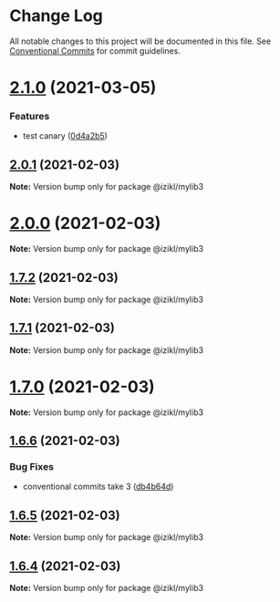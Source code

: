 # Change Log

All notable changes to this project will be documented in this file.
See [Conventional Commits](https://conventionalcommits.org) for commit guidelines.

# [2.1.0](https://github.com/izikl/test-lerna/compare/v2.0.1...v2.1.0) (2021-03-05)


### Features

* test canary ([0d4a2b5](https://github.com/izikl/test-lerna/commit/0d4a2b5c00e571beff50cf2e0bb7e9ec454e5b90))





## [2.0.1](https://github.com/izikl/test-lerna/compare/v2.0.0...v2.0.1) (2021-02-03)

**Note:** Version bump only for package @izikl/mylib3





# [2.0.0](https://github.com/izikl/test-lerna/compare/v1.7.2...v2.0.0) (2021-02-03)

**Note:** Version bump only for package @izikl/mylib3





## [1.7.2](https://github.com/izikl/test-lerna/compare/v1.7.1...v1.7.2) (2021-02-03)

**Note:** Version bump only for package @izikl/mylib3





## [1.7.1](https://github.com/izikl/test-lerna/compare/v1.7.0...v1.7.1) (2021-02-03)

**Note:** Version bump only for package @izikl/mylib3





# [1.7.0](https://github.com/izikl/test-lerna/compare/v1.6.6...v1.7.0) (2021-02-03)

**Note:** Version bump only for package @izikl/mylib3





## [1.6.6](https://github.com/izikl/test-lerna/compare/v1.6.5...v1.6.6) (2021-02-03)


### Bug Fixes

* conventional commits take 3 ([db4b64d](https://github.com/izikl/test-lerna/commit/db4b64d4ad7b20d49e358f0a5a1cd8b20e2d0514))





## [1.6.5](https://github.com/izikl/test-lerna/compare/v1.6.4...v1.6.5) (2021-02-03)

**Note:** Version bump only for package @izikl/mylib3





## [1.6.4](https://github.com/izikl/test-lerna/compare/v1.6.3...v1.6.4) (2021-02-03)

**Note:** Version bump only for package @izikl/mylib3
